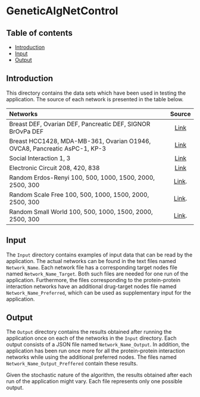 # GeneticAlgNetControl

## Table of contents

* [Introduction](#introduction)
* [Input](#input)
* [Output](#output)

## Introduction

This directory contains the data sets which have been used in testing the application. The source of each network is presented in the table below.

Networks | Source
:--- | :---:
Breast DEF, Ovarian DEF, Pancreatic DEF, SIGNOR BrOvPa DEF | [Link](https://doi.org/10.1038/s41598-017-10491-y)
Breast HCC1428, MDA-MB-361, Ovarian O1946, OVCA8, Pancreatic AsPC-1, KP-3 | [Link](https://doi.org/10.1093/nar/gkr959)
Social Interaction 1, 3 | [Link](https://doi.org/10.1126/science.1089167)
Electronic Circuit 208, 420, 838 | [Link](https://doi.org/10.1126/science.298.5594.824)
Random Erdos-Renyi 100, 500, 1000, 1500, 2000, 2500, 300 | [Link](https://networkx.github.io/documentation/stable/reference/generated/networkx.generators.random_graphs.fast_gnp_random_graph.html).
Random Scale Free 100, 500, 1000, 1500, 2000, 2500, 300 | [Link](https://networkx.github.io/documentation/stable/reference/generated/networkx.generators.directed.scale_free_graph.html?highlight=scale_free#networkx.generators.directed.scale_free_graph).
Random Small World 100, 500, 1000, 1500, 2000, 2500, 300 | [Link](https://networkx.github.io/documentation/stable/reference/generated/networkx.generators.random_graphs.watts_strogatz_graph.html?highlight=watts_st#networkx.generators.random_graphs.watts_strogatz_graph).

## Input

The ``Input`` directory contains examples of input data that can be read by the application. The actual networks can be found in the text files named ``Network_Name``. Each network file has a corresponding target nodes file named ``Network_Name_Target``. Both such files are needed for one run of the application. Furthermore, the files corresponding to the protein-protein interaction networks have an additional drug-target nodes file named ``Network_Name_Preferred``, which can be used as supplementary input for the application.

## Output

The ``Output`` directory contains the results obtained after running the application once on each of the networks in the ``Input`` directory. Each output consists of a JSON file named ``Network_Name_Output``. In addition, the application has been run once more for all the protein-protein interaction networks while using the additional preferred nodes. The files named ``Network_Name_Output_Preffered`` contain these results.

Given the stochastic nature of the algorithm, the results obtained after each run of the application might vary. Each file represents only one possible output.
